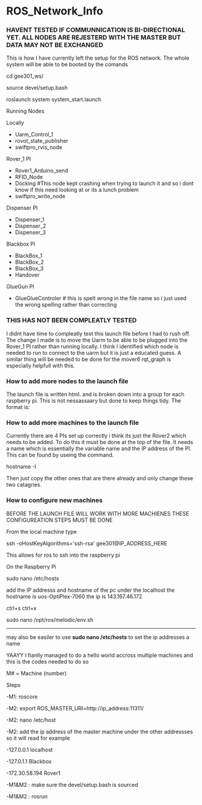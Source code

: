 # ROS_Network_Info

### HAVENT TESTED IF COMMUNNICATION IS BI-DIRECTIONAL YET. ALL NODES ARE REJESTERD WITH THE MASTER BUT DATA MAY NOT BE EXCHANGED ### 
This is how I have currently left the setup for the ROS network.
The whole system will be able to be booted by the comands 

cd gee301_ws/

source devel/setup.bash

roslaunch system system_start.launch

Running Nodes

Locally
 - Uarm_Control_1
 - rovot_state_publisher
 - swiftpro_rvis_node

Rover_1 PI
 - Rover1_Arduino_send
 - RFID_Node
 - Docking   #This node kept crashing when trying to launch it and so i dont know if this need looking at or its a lunch problem
 - swiftpro_write_node

Dispenser PI
 - Dispenser_1
 - Dispenser_2
 - Dispenser_3

Blackbox PI
 - BlackBox_1
 - BlackBox_2
 - BlackBox_3
 - Handover

GlueGun PI
 - GlueGlueControler  # this is spelt wrong in the file name so i just used the wrong spelling rather than correcting

### THIS HAS NOT BEEN COMPLEATLY TESTED ###
  
I didnt have time to compleatly test this launch file before I had to rush off. The change I made is to move the Uarm to be able to be plugged into the Rover_1 PI rather than running locally. I think I identified which node is needed to run to connect to the uarm but it is just a educated guess. A similar thing will be needed to be done for the mover6 rqt_graph is especially helpfull with this.

### How to add more nodes to the launch file ###

The launch file is written html. and is broken down into a group for each raspberry pi. This is not nessassaary but done to keep things tidy. The format is:

<node machine="NAME OF MACHINE" name="NAME OF NODE THAT YOU WANT TO CALL IT" pkg="NAME OF PACKAGE - (the first folder inside the src folder)" type="FILENAME OF THE SCRIPT.PY (make sure to include the .py if is python)" />

### How to add more machines to the launch file ###

Currently there are 4 PIs set up correctly i think its just the Rover2 which needs to be added. To do this it must be done at the top of the file. It needs a name which is essentially the variable name and the IP address of the PI. This can be found by useing the command.

hostname -I

Then just copy the other ones that are there already and only change these two catagries.

### How to configure new machines ###

BEFORE THE LAUNCH FILE WILL WORK WITH MORE MACHIENES THESE CONFIGUREATION STEPS MUST BE DONE

From the local machine type

ssh -oHostKeyAlgorithms='ssh-rsa' gee301@IP_ADDRESS_HERE

This allows for ros to ssh into the raspberry pi

On the Raspberry Pi

sudo nano /etc/hosts

add the IP addresss and hostname of the pc under the localhost the hostname is uos-OptiPlex-7060 the ip is 143.167.46.172

ctrl+s
ctrl+x

sudo nano /opt/ros/melodic/env.sh




------------------------------------------------------------------------

may also be easiler to use **sudo nano /etc/hosts** to set the ip addresses a name

YAAYY I fianlly managed to do a hello world accross multiple machines and this is the codes needed to do so

M#  = Machine (number)

Steps

-M1: roscore

-M2: export ROS_MASTER_URI=http://ip_address:11311/

-M2: nano /etc/host

-M2: add the ip address of the master machine under the other addressses so it will read for example

-127.0.0.1       localhost

-127.0.1.1       Blackbox

-172.30.58.194   Rover1

-M1&M2 :  make sure the devel/setup.bash is sourced

-M1&M2 : rosrun
